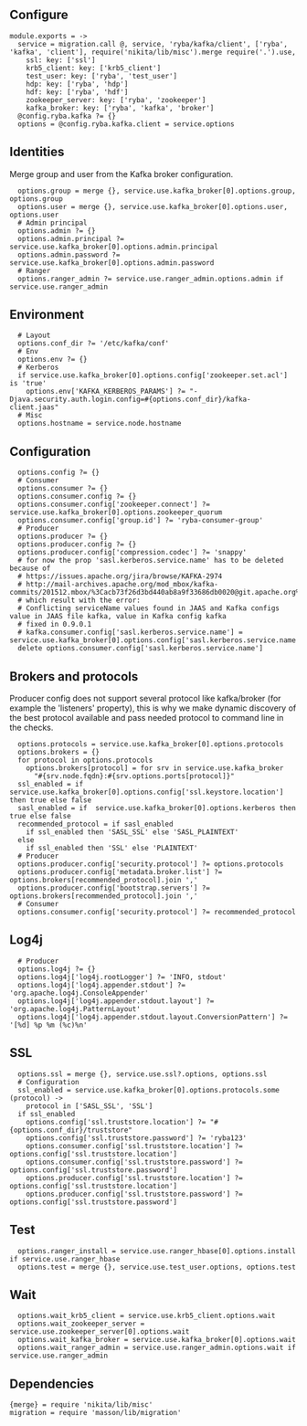 

## Configure

    module.exports = ->
      service = migration.call @, service, 'ryba/kafka/client', ['ryba', 'kafka', 'client'], require('nikita/lib/misc').merge require('.').use,
        ssl: key: ['ssl']
        krb5_client: key: ['krb5_client']
        test_user: key: ['ryba', 'test_user']
        hdp: key: ['ryba', 'hdp']
        hdf: key: ['ryba', 'hdf']
        zookeeper_server: key: ['ryba', 'zookeeper']
        kafka_broker: key: ['ryba', 'kafka', 'broker']
      @config.ryba.kafka ?= {}
      options = @config.ryba.kafka.client = service.options

## Identities

Merge group and user from the Kafka broker configuration.

      options.group = merge {}, service.use.kafka_broker[0].options.group, options.group
      options.user = merge {}, service.use.kafka_broker[0].options.user, options.user
      # Admin principal
      options.admin ?= {}
      options.admin.principal ?= service.use.kafka_broker[0].options.admin.principal
      options.admin.password ?= service.use.kafka_broker[0].options.admin.password
      # Ranger
      options.ranger_admin ?= service.use.ranger_admin.options.admin if service.use.ranger_admin

## Environment

      # Layout
      options.conf_dir ?= '/etc/kafka/conf'
      # Env
      options.env ?= {}
      # Kerberos
      if service.use.kafka_broker[0].options.config['zookeeper.set.acl'] is 'true'
        options.env['KAFKA_KERBEROS_PARAMS'] ?= "-Djava.security.auth.login.config=#{options.conf_dir}/kafka-client.jaas"
      # Misc
      options.hostname = service.node.hostname

## Configuration

      options.config ?= {}
      # Consumer
      options.consumer ?= {}
      options.consumer.config ?= {}
      options.consumer.config['zookeeper.connect'] ?= service.use.kafka_broker[0].options.zookeeper_quorum
      options.consumer.config['group.id'] ?= 'ryba-consumer-group'
      # Producer
      options.producer ?= {}
      options.producer.config ?= {}
      options.producer.config['compression.codec'] ?= 'snappy'
      # for now the prop 'sasl.kerberos.service.name' has to be deleted because of
      # https://issues.apache.org/jira/browse/KAFKA-2974
      # http://mail-archives.apache.org/mod_mbox/kafka-commits/201512.mbox/%3Cacb73f26d3bd440ab8a9f33686db0020@git.apache.org%3E
      # which result with the error:
      # Conflicting serviceName values found in JAAS and Kafka configs value in JAAS file kafka, value in Kafka config kafka
      # fixed in 0.9.0.1
      # kafka.consumer.config['sasl.kerberos.service.name'] =  service.use.kafka_broker[0].options.config['sasl.kerberos.service.name']
      delete options.consumer.config['sasl.kerberos.service.name']

## Brokers and protocols

Producer config does not support several protocol like kafka/broker (for
example the 'listeners' property), this is why we make dynamic discovery of the 
best protocol available and pass needed protocol to command line in the checks.

      options.protocols = service.use.kafka_broker[0].options.protocols
      options.brokers = {}
      for protocol in options.protocols
        options.brokers[protocol] = for srv in service.use.kafka_broker
          "#{srv.node.fqdn}:#{srv.options.ports[protocol]}"
      ssl_enabled = if  service.use.kafka_broker[0].options.config['ssl.keystore.location'] then true else false
      sasl_enabled = if  service.use.kafka_broker[0].options.kerberos then true else false
      recommended_protocol = if sasl_enabled
        if ssl_enabled then 'SASL_SSL' else 'SASL_PLAINTEXT'
      else
        if ssl_enabled then 'SSL' else 'PLAINTEXT'
      # Producer
      options.producer.config['security.protocol'] ?= options.protocols
      options.producer.config['metadata.broker.list'] ?= options.brokers[recommended_protocol].join ','
      options.producer.config['bootstrap.servers'] ?= options.brokers[recommended_protocol].join ','
      # Consumer
      options.consumer.config['security.protocol'] ?= recommended_protocol

## Log4j

      # Producer
      options.log4j ?= {}
      options.log4j['log4j.rootLogger'] ?= 'INFO, stdout'
      options.log4j['log4j.appender.stdout'] ?= 'org.apache.log4j.ConsoleAppender'
      options.log4j['log4j.appender.stdout.layout'] ?= 'org.apache.log4j.PatternLayout'
      options.log4j['log4j.appender.stdout.layout.ConversionPattern'] ?= '[%d] %p %m (%c)%n'

## SSL

      options.ssl = merge {}, service.use.ssl?.options, options.ssl
      # Configuration
      ssl_enabled = service.use.kafka_broker[0].options.protocols.some (protocol) ->
        protocol in ['SASL_SSL', 'SSL']
      if ssl_enabled
        options.config['ssl.truststore.location'] ?= "#{options.conf_dir}/truststore"
        options.config['ssl.truststore.password'] ?= 'ryba123'
        options.consumer.config['ssl.truststore.location'] ?= options.config['ssl.truststore.location']
        options.consumer.config['ssl.truststore.password'] ?= options.config['ssl.truststore.password']
        options.producer.config['ssl.truststore.location'] ?= options.config['ssl.truststore.location']
        options.producer.config['ssl.truststore.password'] ?= options.config['ssl.truststore.password']

## Test

      options.ranger_install = service.use.ranger_hbase[0].options.install if service.use.ranger_hbase
      options.test = merge {}, service.use.test_user.options, options.test

## Wait

      options.wait_krb5_client = service.use.krb5_client.options.wait
      options.wait_zookeeper_server = service.use.zookeeper_server[0].options.wait
      options.wait_kafka_broker = service.use.kafka_broker[0].options.wait
      options.wait_ranger_admin = service.use.ranger_admin.options.wait if service.use.ranger_admin

## Dependencies

    {merge} = require 'nikita/lib/misc'
    migration = require 'masson/lib/migration'
